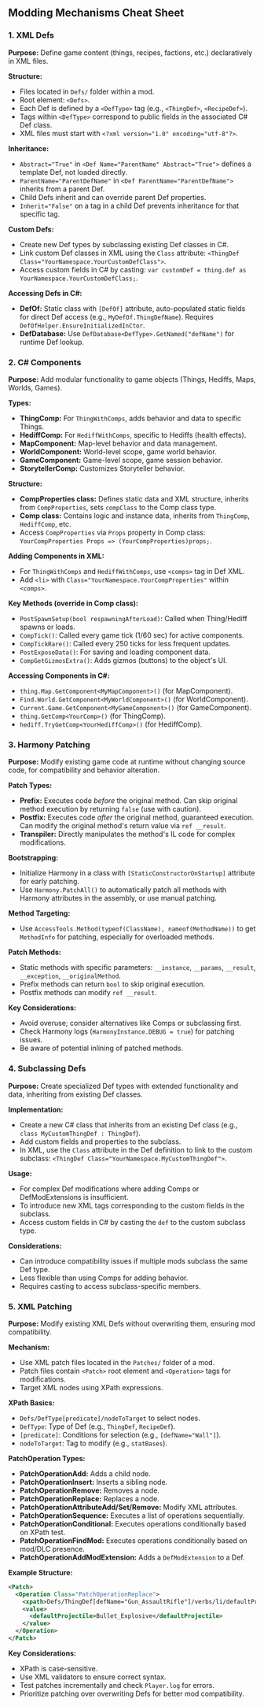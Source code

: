 ## Modding Mechanisms Cheat Sheet

### 1. XML Defs

**Purpose:** Define game content (things, recipes, factions, etc.) declaratively in XML files.

**Structure:**
- Files located in `Defs/` folder within a mod.
- Root element: `<Defs>`.
- Each Def is defined by a `<DefType>` tag (e.g., `<ThingDef>`, `<RecipeDef>`).
- Tags within `<DefType>` correspond to public fields in the associated C# Def class.
- XML files must start with `<?xml version="1.0" encoding="utf-8"?>`.

**Inheritance:**
- `Abstract="True"` in `<Def Name="ParentName" Abstract="True">` defines a template Def, not loaded directly.
- `ParentName="ParentDefName"` in `<Def ParentName="ParentDefName">` inherits from a parent Def.
- Child Defs inherit and can override parent Def properties.
- `Inherit="False"` on a tag in a child Def prevents inheritance for that specific tag.

**Custom Defs:**
- Create new Def types by subclassing existing Def classes in C#.
- Link custom Def classes in XML using the `Class` attribute: `<ThingDef Class="YourNamespace.YourCustomDefClass">`.
- Access custom fields in C# by casting: `var customDef = thing.def as YourNamespace.YourCustomDefClass;`.

**Accessing Defs in C#:**
- **DefOf:** Static class with `[DefOf]` attribute, auto-populated static fields for direct Def access (e.g., `MyDefOf.ThingDefName`). Requires `DefOfHelper.EnsureInitializedInCtor`.
- **DefDatabase:** Use `DefDatabase<DefType>.GetNamed("defName")` for runtime Def lookup.

### 2. C# Components

**Purpose:** Add modular functionality to game objects (Things, Hediffs, Maps, Worlds, Games).

**Types:**
- **ThingComp:** For `ThingWithComps`, adds behavior and data to specific Things.
- **HediffComp:** For `HediffWithComps`, specific to Hediffs (health effects).
- **MapComponent:** Map-level behavior and data management.
- **WorldComponent:** World-level scope, game world behavior.
- **GameComponent:** Game-level scope, game session behavior.
- **StorytellerComp:** Customizes Storyteller behavior.

**Structure:**
- **CompProperties class:** Defines static data and XML structure, inherits from `CompProperties`, sets `compClass` to the Comp class type.
- **Comp class:** Contains logic and instance data, inherits from `ThingComp`, `HediffComp`, etc.
- Access `CompProperties` via `Props` property in Comp class: `YourCompProperties Props => (YourCompProperties)props;`.

**Adding Components in XML:**
- For `ThingWithComps` and `HediffWithComps`, use `<comps>` tag in Def XML.
- Add `<li>` with `Class="YourNamespace.YourCompProperties"` within `<comps>`.

**Key Methods (override in Comp class):**
- `PostSpawnSetup(bool respawningAfterLoad)`: Called when Thing/Hediff spawns or loads.
- `CompTick()`: Called every game tick (1/60 sec) for active components.
- `CompTickRare()`: Called every 250 ticks for less frequent updates.
- `PostExposeData()`: For saving and loading component data.
- `CompGetGizmosExtra()`: Adds gizmos (buttons) to the object's UI.

**Accessing Components in C#:**
- `thing.Map.GetComponent<MyMapComponent>()` (for MapComponent).
- `Find.World.GetComponent<MyWorldComponent>()` (for WorldComponent).
- `Current.Game.GetComponent<MyGameComponent>()` (for GameComponent).
- `thing.GetComp<YourComp>()` (for ThingComp).
- `hediff.TryGetComp<YourHediffComp>()` (for HediffComp).

### 3. Harmony Patching

**Purpose:** Modify existing game code at runtime without changing source code, for compatibility and behavior alteration.

**Patch Types:**
- **Prefix:** Executes code *before* the original method. Can skip original method execution by returning `false` (use with caution).
- **Postfix:** Executes code *after* the original method, guaranteed execution. Can modify the original method's return value via `ref __result`.
- **Transpiler:** Directly manipulates the method's IL code for complex modifications.

**Bootstrapping:**
- Initialize Harmony in a class with `[StaticConstructorOnStartup]` attribute for early patching.
- Use `Harmony.PatchAll()` to automatically patch all methods with Harmony attributes in the assembly, or use manual patching.

**Method Targeting:**
- Use `AccessTools.Method(typeof(ClassName), nameof(MethodName))` to get `MethodInfo` for patching, especially for overloaded methods.

**Patch Methods:**
- Static methods with specific parameters: `__instance`, `__params`, `__result`, `__exception`, `__originalMethod`.
- Prefix methods can return `bool` to skip original execution.
- Postfix methods can modify `ref __result`.

**Key Considerations:**
- Avoid overuse; consider alternatives like Comps or subclassing first.
- Check Harmony logs (`HarmonyInstance.DEBUG = true`) for patching issues.
- Be aware of potential inlining of patched methods.

### 4. Subclassing Defs

**Purpose:** Create specialized Def types with extended functionality and data, inheriting from existing Def classes.

**Implementation:**
- Create a new C# class that inherits from an existing Def class (e.g., `class MyCustomThingDef : ThingDef`).
- Add custom fields and properties to the subclass.
- In XML, use the `Class` attribute in the Def definition to link to the custom subclass: `<ThingDef Class="YourNamespace.MyCustomThingDef">`.

**Usage:**
- For complex Def modifications where adding Comps or DefModExtensions is insufficient.
- To introduce new XML tags corresponding to the custom fields in the subclass.
- Access custom fields in C# by casting the `def` to the custom subclass type.

**Considerations:**
- Can introduce compatibility issues if multiple mods subclass the same Def type.
- Less flexible than using Comps for adding behavior.
- Requires casting to access subclass-specific members.

### 5. XML Patching

**Purpose:** Modify existing XML Defs without overwriting them, ensuring mod compatibility.

**Mechanism:**
- Use XML patch files located in the `Patches/` folder of a mod.
- Patch files contain `<Patch>` root element and `<Operation>` tags for modifications.
- Target XML nodes using XPath expressions.

**XPath Basics:**
- `Defs/DefType[predicate]/nodeToTarget` to select nodes.
- `DefType`: Type of Def (e.g., `ThingDef`, `RecipeDef`).
- `[predicate]`: Conditions for selection (e.g., `[defName="Wall"]`).
- `nodeToTarget`: Tag to modify (e.g., `statBases`).

**PatchOperation Types:**
- **PatchOperationAdd:** Adds a child node.
- **PatchOperationInsert:** Inserts a sibling node.
- **PatchOperationRemove:** Removes a node.
- **PatchOperationReplace:** Replaces a node.
- **PatchOperationAttributeAdd/Set/Remove:** Modify XML attributes.
- **PatchOperationSequence:** Executes a list of operations sequentially.
- **PatchOperationConditional:** Executes operations conditionally based on XPath test.
- **PatchOperationFindMod:** Executes operations conditionally based on mod/DLC presence.
- **PatchOperationAddModExtension:** Adds a `DefModExtension` to a Def.

**Example Structure:**
```xml
<Patch>
  <Operation Class="PatchOperationReplace">
    <xpath>Defs/ThingDef[defName="Gun_AssaultRifle"]/verbs/li/defaultProjectile</xpath>
    <value>
      <defaultProjectile>Bullet_Explosive</defaultProjectile>
    </value>
  </Operation>
</Patch>
```

**Key Considerations:**
- XPath is case-sensitive.
- Use XML validators to ensure correct syntax.
- Test patches incrementally and check `Player.log` for errors.
- Prioritize patching over overwriting Defs for better mod compatibility.
